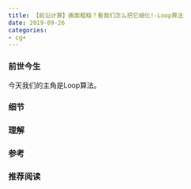 ```yaml
---
title: 【前沿计算】画面粗糙？看我们怎么把它细化!-Loop算法
date: 2019-09-26 
categories: 
- cg+
---
```

<!-- more -->
### 前世今生
今天我们的主角是Loop算法。
### 细节
### 理解
### 参考
### 推荐阅读